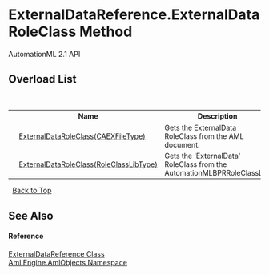 # ExternalDataReference.ExternalDataRoleClass Method 
AutomationML 2.1 API 


## Overload List
&nbsp;<table><tr><th></th><th>Name</th><th>Description</th></tr><tr><td>![Public method](media/pubmethod.gif "Public method")![Static member](media/static.gif "Static member")</td><td><a href="M_Aml_Engine_AmlObjects_ExternalDataReference_ExternalDataRoleClass">ExternalDataRoleClass(CAEXFileType)</a></td><td>
Gets the ExternalData RoleClass from the AML document.</td></tr><tr><td>![Public method](media/pubmethod.gif "Public method")![Static member](media/static.gif "Static member")</td><td><a href="M_Aml_Engine_AmlObjects_ExternalDataReference_ExternalDataRoleClass_1">ExternalDataRoleClass(RoleClassLibType)</a></td><td>
Gets the 'ExternalData' RoleClass from the AutomationMLBPRRoleClassLib.</td></tr></table>&nbsp;
<a href="#externaldatareference.externaldataroleclass-method">Back to Top</a>

## See Also


#### Reference
<a href="T_Aml_Engine_AmlObjects_ExternalDataReference">ExternalDataReference Class</a><br /><a href="N_Aml_Engine_AmlObjects">Aml.Engine.AmlObjects Namespace</a><br />